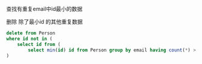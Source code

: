 
查找有重复email中id最小的数据 



删除 除了最小id 的其他重复数据

~~~sql
delete from Person 
where id not in (
    select id from (
        select min(id) id from Person group by email having count(*) > 1)
)



~~~





